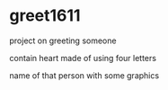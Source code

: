 # greet1611
project on greeting someone 

contain heart made of using four letters

name of that person with some graphics
